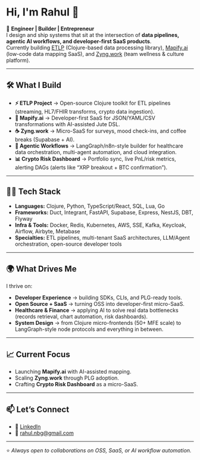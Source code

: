 # Hi, I'm Rahul 👋

🚀 **Engineer | Builder | Entrepreneur**  
I design and ship systems that sit at the intersection of **data pipelines, agentic AI workflows, and developer-first SaaS products**.  
Currently building [ETLP](https://github.com/etlp-clj) (Clojure-based data processing library), [Mapify.ai](#) (low-code data mapping SaaS), and [Zyng.work](https://zyng.work) (team wellness & culture platform).

---

## 🛠️ What I Build

- **⚡ ETLP Project** → Open-source Clojure toolkit for ETL pipelines (streaming, HL7/FHIR transforms, crypto data ingestion).  
- **🧩 Mapify.ai** → Developer-first SaaS for JSON/YAML/CSV transformations with AI-assisted Jute DSL.  
- **☕ Zyng.work** → Micro-SaaS for surveys, mood check-ins, and coffee breaks (Supabase + AI).  
- **🤖 Agentic Workflows** → LangGraph/n8n-style builder for healthcare data orchestration, multi-agent automation, and cloud integration.  
- **📊 Crypto Risk Dashboard** → Portfolio sync, live PnL/risk metrics, alerting DAGs (alerts like “XRP breakout + BTC confirmation”).

---

## 🧑‍💻 Tech Stack

- **Languages:** Clojure, Python, TypeScript/React, SQL, Lua, Go  
- **Frameworks:** Duct, Integrant, FastAPI, Supabase, Express, NestJS, DBT, Flyway  
- **Infra & Tools:** Docker, Redis, Kubernetes, AWS, SSE, Kafka, Keycloak, Airflow, Airbyte, Metabase 
- **Specialties:** ETL pipelines, multi-tenant SaaS architectures, LLM/Agent orchestration, open-source developer tools

---

## 🌍 What Drives Me

I thrive on:  
- **Developer Experience** → building SDKs, CLIs, and PLG-ready tools.  
- **Open Source + SaaS** → turning OSS into developer-first micro-SaaS.  
- **Healthcare & Finance** → applying AI to solve real data bottlenecks (records retrieval, chart automation, risk dashboards).  
- **System Design** → from Clojure micro-frontends (50+ MFE scale) to LangGraph-style node protocols and everything in between.

---

## 📈 Current Focus

- Launching **Mapify.ai** with AI-assisted mapping.  
- Scaling **Zyng.work** through PLG adoption.  
- Crafting **Crypto Risk Dashboard** as a micro-SaaS.  

---

## 📫 Let’s Connect
 
- 💼 [LinkedIn](https://www.linkedin.com/in/aregeee/)  
- 📧 rahul.nbg@gmail.com  

---

⭐️ *Always open to collaborations on OSS, SaaS, or AI workflow automation.*
